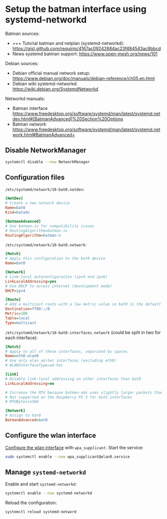 # Setup the batman interface using systemd-networkd

Batman sources:

- +++ Tutorial batman and netplan (systemd-networkd): <https://gist.github.com/requinix/4167ac09242684ac23f484543ac8bbcd>
- News systemd batman support: <https://www.open-mesh.org/news/101>

Debian sources:

- Debian official manual network setup: <https://www.debian.org/doc/manuals/debian-reference/ch05.en.html>
- Debian wiki systemd-networkd: <https://wiki.debian.org/SystemdNetworkd>

Networkd manuals:

- Batman interface <https://www.freedesktop.org/software/systemd/man/latest/systemd.netdev.html#[BatmanAdvanced]%20Section%20Options>
- Batman network <https://www.freedesktop.org/software/systemd/man/latest/systemd.network.html#BatmanAdvanced=>

## Disable NetworkManager

```bash
systemctl disable --now NetworkManager
```

## Configuration files

`/etc/systemd/network/10-bat0.netdev`:

```ini
[NetDev]
# Create a new network device
Name=bat0
Kind=batadv

[BatmanAdvanced]
# Use batman-iv for compatibility issues
# RoutingAlgorithm=batman-iv
RoutingAlgorithm=batman-v
```

`/etc/systemd/network/10-bat0.network`:

```ini
[Match]
# Apply this configuration to the bat0 device
Name=bat0

[Network]
# Link-local autoconfiguration (ipv4 and ipv6)
LinkLocalAddressing=yes
# Use DHCP to access internet (development mode)
DHCP=ipv4

[Route]
# Add a multicast route with a low metric value so bat0 is the default
Destination=ff00::/8
Metric=100
Table=local
Type=multicast
```

`/etc/systemd/network/10-bat0-interfaces.network` (could be split in two for each interface):

```ini
[Match]
# Apply to all of these interfaces, separated by spaces
Name=eth0 wlan0
# Use only wlan ad-hoc interfaces (excluding eth0)
# WLANInterfaceType=ad-hoc

[Link]
# Disable link-local addressing on other interfaces than bat0
LinkLocalAddressing=no

# Increase the MTU because batman-adv uses slightly larger packets than normal
# Not supported on the Raspberry PI 3 for both interfaces
# MTUBytes=1560

[Network]
# Assign to bat0
BatmanAdvanced=bat0
```

## Configure the wlan interface

[Configure the wlan interface](./wpa_supplicant.md) with `wpa_supplicant`. Start the service:

```bash
sudo systemctl enable --now wpa_supplicant@wlan0.service
```

## Manage `systemd-networkd`

Enable and start `systemd-networkd`:

```bash
systemctl enable --now systemd-networkd
```

Reload the configuration:

```bash
systemctl reload systemd-netword
```
